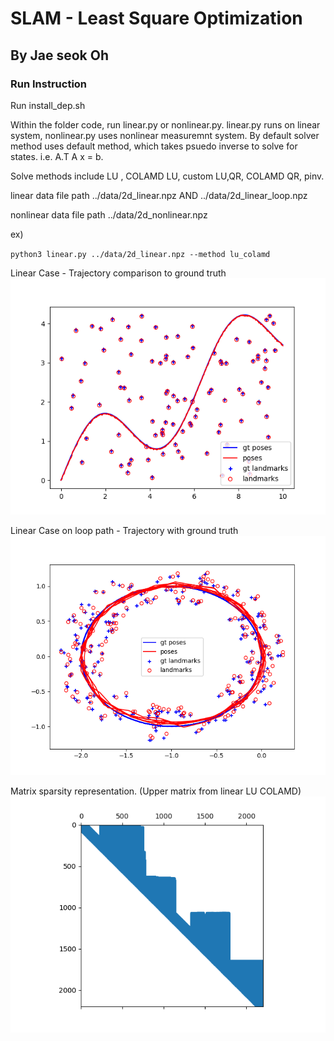# SLAM - Least Square Optimization

## By Jae seok Oh

### Run Instruction

Run install_dep.sh

Within the folder code, run linear.py or nonlinear.py.
linear.py runs on linear system, nonlinear.py uses nonlinear measuremnt system.
By default solver method uses default method, which takes psuedo inverse to solve for states.
i.e. A.T A x = b.

Solve methods include LU , COLAMD LU, custom LU,QR, COLAMD QR, pinv.

linear data file path ../data/2d_linear.npz AND ../data/2d_linear_loop.npz

nonlinear data file path ../data/2d_nonlinear.npz

ex)

`python3 linear.py ../data/2d_linear.npz --method lu_colamd`

Linear Case - Trajectory comparison to ground truth
![Test Image 1](results/linear_pinv_traj.png)

Linear Case on loop path - Trajectory with ground truth
![Test Image 2](results/linear_loop_pinv_traj.png)

Matrix sparsity representation. (Upper matrix from linear LU COLAMD)
![Test Image 3](results/linear_LUcolamd_mat.png)

